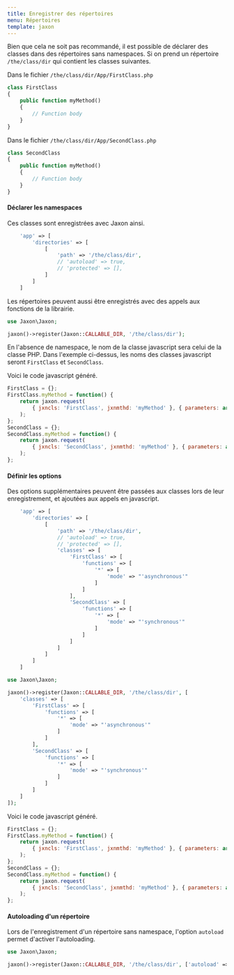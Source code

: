```yaml
---
title: Enregistrer des répertoires
menu: Répertoires
template: jaxon
---
```


Bien que cela ne soit pas recommandé, il est possible de déclarer des classes dans des répertoires sans namespaces.
Si on prend un répertoire `/the/class/dir` qui contient les classes suivantes.

Dans le fichier `/the/class/dir/App/FirstClass.php`

```php
class FirstClass
{
    public function myMethod()
    {
        // Function body
    }
}
```

Dans le fichier `/the/class/dir/App/SecondClass.php`

```php
class SecondClass
{
    public function myMethod()
    {
        // Function body
    }
}
```

#### Déclarer les namespaces

Ces classes sont enregistrées avec Jaxon ainsi.

```php
    'app' => [
        'directories' => [
            [
                'path' => '/the/class/dir',
                // 'autoload' => true,
                // 'protected' => [],
            ]
        ]
    ]
```

Les répertoires peuvent aussi être enregistrés avec des appels aux fonctions de la librairie.

```php
use Jaxon\Jaxon;

jaxon()->register(Jaxon::CALLABLE_DIR, '/the/class/dir');
```

En l'absence de namespace, le nom de la classe javascript sera celui de la classe PHP.
Dans l'exemple ci-dessus, les noms des classes javascript seront `FirstClass` et `SecondClass`.

Voici le code javascript généré.

```js
FirstClass = {};
FirstClass.myMethod = function() {
    return jaxon.request(
        { jxncls: 'FirstClass', jxnmthd: 'myMethod' }, { parameters: arguments }
    );
};
SecondClass = {};
SecondClass.myMethod = function() {
    return jaxon.request(
        { jxncls: 'SecondClass', jxnmthd: 'myMethod' }, { parameters: arguments }
    );
};
```

#### Définir les options

Des options supplémentaires peuvent être passées aux classes lors de leur enregistrement, et ajoutées aux appels en javascript.

```php
    'app' => [
        'directories' => [
            [
                'path' => '/the/class/dir',
                // 'autoload' => true,
                // 'protected' => [],
                'classes' => [
                    'FirstClass' => [
                        'functions' => [
                            '*' => [
                                'mode' => "'asynchronous'"
                            ]
                        ]
                    ],
                    'SecondClass' => [
                        'functions' => [
                            '*' => [
                                'mode' => "'synchronous'"
                            ]
                        ]
                    ]
                ]
            ]
        ]
    ]
```

```php
use Jaxon\Jaxon;

jaxon()->register(Jaxon::CALLABLE_DIR, '/the/class/dir', [
    'classes' => [
        'FirstClass' => [
            'functions' => [
                '*' => [
                    'mode' => "'asynchronous'"
                ]
            ]
        ],
        'SecondClass' => [
            'functions' => [
                '*' => [
                    'mode' => "'synchronous'"
                ]
            ]
        ]
    ]
]);
```

Voici le code javascript généré.

```js
FirstClass = {};
FirstClass.myMethod = function() {
    return jaxon.request(
        { jxncls: 'FirstClass', jxnmthd: 'myMethod' }, { parameters: arguments, mode: 'asynchronous' }
    );
};
SecondClass = {};
SecondClass.myMethod = function() {
    return jaxon.request(
        { jxncls: 'SecondClass', jxnmthd: 'myMethod' }, { parameters: arguments, mode: 'synchronous' }
    );
};
```

#### Autoloading d'un répertoire

Lors de l'enregistrement d'un répertoire sans namespace, l'option `autoload` permet d'activer l'autoloading.

```php
use Jaxon\Jaxon;

jaxon()->register(Jaxon::CALLABLE_DIR, '/the/class/dir', ['autoload' => true]);
```
